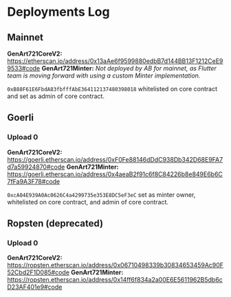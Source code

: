 # Deployments Log

## Mainnet

**GenArt721CoreV2:** https://etherscan.io/address/0x13aAe6f9599880edbB7d144BB13F1212CeE99533#code
**GenArt721Minter:** _Not deployed by AB for mainnet, as Flutter team is moving forward with using a custom Minter implementation._

`0xB88F61E6FbdA83fbfffAbE364112137480398018` whitelisted on core contract and set as admin of core contract.


## Goerli

### Upload 0

**GenArt721CoreV2:** https://goerli.etherscan.io/address/0xF0Fe88146dDdC938Db342D68E9FA7d7a59924870#code
**GenArt721Minter:** https://goerli.etherscan.io/address/0x4aeaB2f91c6f8C84226b8e849E6b6C7fFa9A3F78#code

`0xcA04E939A0Ac0626C4a4299735e353E8DC5eF3eC` set as minter owner, whitelisted on core contract, and admin of core contract.

## Ropsten (deprecated)

### Upload 0

**GenArt721CoreV2:** https://ropsten.etherscan.io/address/0x06710498339b30834653459Ac90F52Cbd2F1D085#code
**GenArt721Minter:** https://ropsten.etherscan.io/address/0x14ff6f834a2a00E6E5611962B5db6cD23AF401e9#code
